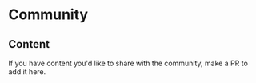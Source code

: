 # Community

## Content
If you have content you'd like to share with the community, make a PR to add it here.

